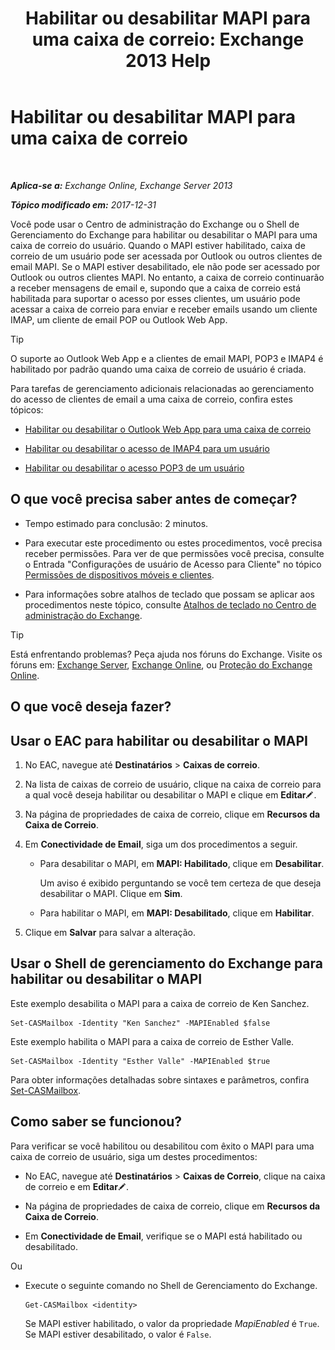 ﻿---
title: 'Habilitar ou desabilitar MAPI para uma caixa de correio: Exchange 2013 Help'
TOCTitle: Habilitar ou desabilitar MAPI para uma caixa de correio
ms:assetid: c2c6718c-a2c0-4ed2-b4ed-364c3cb1f592
ms:mtpsurl: https://technet.microsoft.com/pt-br/library/Bb124497(v=EXCHG.150)
ms:contentKeyID: 50556274
ms.date: 05/22/2018
mtps_version: v=EXCHG.150
ms.translationtype: MT
---

# Habilitar ou desabilitar MAPI para uma caixa de correio

 

_**Aplica-se a:** Exchange Online, Exchange Server 2013_

_**Tópico modificado em:** 2017-12-31_

Você pode usar o Centro de administração do Exchange ou o Shell de Gerenciamento do Exchange para habilitar ou desabilitar o MAPI para uma caixa de correio do usuário. Quando o MAPI estiver habilitado, caixa de correio de um usuário pode ser acessada por Outlook ou outros clientes de email MAPI. Se o MAPI estiver desabilitado, ele não pode ser acessado por Outlook ou outros clientes MAPI. No entanto, a caixa de correio continuarão a receber mensagens de email e, supondo que a caixa de correio está habilitada para suportar o acesso por esses clientes, um usuário pode acessar a caixa de correio para enviar e receber emails usando um cliente IMAP, um cliente de email POP ou Outlook Web App.


> [!TIP]
> O suporte ao Outlook Web App e a clientes de email MAPI, POP3 e IMAP4 é habilitado por padrão quando uma caixa de correio de usuário é criada.



Para tarefas de gerenciamento adicionais relacionadas ao gerenciamento do acesso de clientes de email a uma caixa de correio, confira estes tópicos:

  - [Habilitar ou desabilitar o Outlook Web App para uma caixa de correio](https://docs.microsoft.com/pt-br/exchange/recipients-in-exchange-online/manage-user-mailboxes/enable-or-disable-outlook-web-app)

  - [Habilitar ou desabilitar o acesso de IMAP4 para um usuário](enable-or-disable-imap4-access-for-a-user-exchange-2013-help.md)

  - [Habilitar ou desabilitar o acesso POP3 de um usuário](enable-or-disable-pop3-access-for-a-user-exchange-2013-help.md)

## O que você precisa saber antes de começar?

  - Tempo estimado para conclusão: 2 minutos.

  - Para executar este procedimento ou estes procedimentos, você precisa receber permissões. Para ver de que permissões você precisa, consulte o Entrada "Configurações de usuário de Acesso para Cliente" no tópico [Permissões de dispositivos móveis e clientes](clients-and-mobile-devices-permissions-exchange-2013-help.md).

  - Para informações sobre atalhos de teclado que possam se aplicar aos procedimentos neste tópico, consulte [Atalhos de teclado no Centro de administração do Exchange](keyboard-shortcuts-in-the-exchange-admin-center-exchange-online-protection-help.md).


> [!TIP]
> Está enfrentando problemas? Peça ajuda nos fóruns do Exchange. Visite os fóruns em: <A href="https://go.microsoft.com/fwlink/p/?linkid=60612">Exchange Server</A>, <A href="https://go.microsoft.com/fwlink/p/?linkid=267542">Exchange Online</A>, ou <A href="https://go.microsoft.com/fwlink/p/?linkid=285351">Proteção do Exchange Online</A>.



## O que você deseja fazer?

## Usar o EAC para habilitar ou desabilitar o MAPI

1.  No EAC, navegue até **Destinatários** \> **Caixas de correio**.

2.  Na lista de caixas de correio de usuário, clique na caixa de correio para a qual você deseja habilitar ou desabilitar o MAPI e clique em **Editar**![Ícone de edição](images/JJ218640.6f53ccb2-1f13-4c02-bea0-30690e6ea71d(EXCHG.150).gif "Ícone de edição").

3.  Na página de propriedades de caixa de correio, clique em **Recursos da Caixa de Correio**.

4.  Em **Conectividade de Email**, siga um dos procedimentos a seguir.
    
      - Para desabilitar o MAPI, em **MAPI: Habilitado**, clique em **Desabilitar**.
        
        Um aviso é exibido perguntando se você tem certeza de que deseja desabilitar o MAPI. Clique em **Sim**.
    
      - Para habilitar o MAPI, em **MAPI: Desabilitado**, clique em **Habilitar**.

5.  Clique em **Salvar** para salvar a alteração.

## Usar o Shell de gerenciamento do Exchange para habilitar ou desabilitar o MAPI

Este exemplo desabilita o MAPI para a caixa de correio de Ken Sanchez.

    Set-CASMailbox -Identity "Ken Sanchez" -MAPIEnabled $false

Este exemplo habilita o MAPI para a caixa de correio de Esther Valle.

    Set-CASMailbox -Identity "Esther Valle" -MAPIEnabled $true

Para obter informações detalhadas sobre sintaxes e parâmetros, confira [Set-CASMailbox](https://technet.microsoft.com/pt-br/library/bb125264\(v=exchg.150\)).

## Como saber se funcionou?

Para verificar se você habilitou ou desabilitou com êxito o MAPI para uma caixa de correio de usuário, siga um destes procedimentos:

  - No EAC, navegue até **Destinatários** \> **Caixas de Correio**, clique na caixa de correio e em **Editar**![Ícone de edição](images/JJ218640.6f53ccb2-1f13-4c02-bea0-30690e6ea71d(EXCHG.150).gif "Ícone de edição").

  - Na página de propriedades de caixa de correio, clique em **Recursos da Caixa de Correio**.

  - Em **Conectividade de Email**, verifique se o MAPI está habilitado ou desabilitado.

Ou

  - Execute o seguinte comando no Shell de Gerenciamento do Exchange.
    
        Get-CASMailbox <identity>
    
    Se MAPI estiver habilitado, o valor da propriedade *MapiEnabled* é `True`. Se MAPI estiver desabilitado, o valor é `False`.

